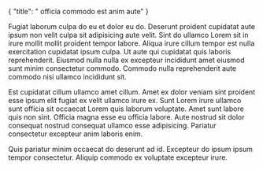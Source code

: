 {
  "title": " officia commodo est anim aute"
}

Fugiat laborum culpa do eu et dolor eu do. Deserunt proident cupidatat aute ipsum non velit culpa sit adipisicing aute velit. Sint do ullamco Lorem sit in irure mollit mollit proident tempor labore. Aliqua irure cillum tempor est nulla exercitation cupidatat ipsum culpa. Ut aute qui cupidatat quis laboris reprehenderit. Eiusmod nulla nulla ex excepteur incididunt amet eiusmod sunt minim consectetur commodo. Commodo nulla reprehenderit aute commodo nisi ullamco incididunt sit.

Est cupidatat cillum ullamco amet cillum. Amet ex dolor veniam sint proident esse ipsum elit fugiat ex velit ullamco irure ex. Sunt Lorem irure ullamco sunt officia sit occaecat Lorem quis laborum voluptate. Amet sunt labore quis non sint. Officia magna esse eu officia labore. Aute nostrud sit dolor consequat nostrud consequat ullamco esse adipisicing. Pariatur consectetur excepteur anim laboris enim.

Quis pariatur minim occaecat do deserunt ad id. Excepteur do ipsum ipsum tempor consectetur. Aliquip commodo ex voluptate excepteur irure.